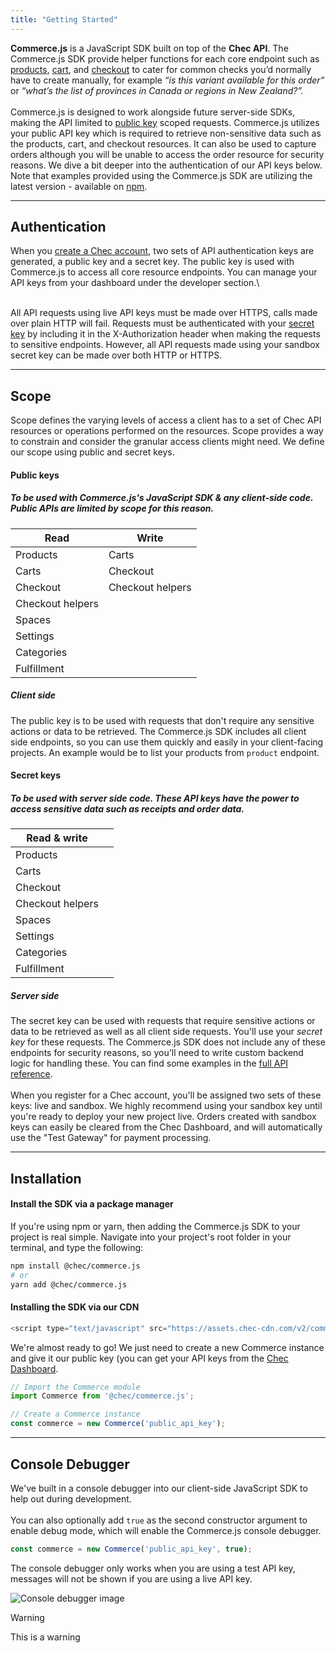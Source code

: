 ```yaml
---
title: "Getting Started"
---
```


**Commerce.js** is a JavaScript SDK built on top of the **Chec API**. The Commerce.js SDK provide helper functions for each core endpoint such as [products](/docs/sdk/products), [cart](/docs/sdk/cart), and [checkout](/docs/sdk/checkout) to cater for common checks you’d normally have to create manually, for example *“is this variant available for this order”* or *“what’s the list of provinces in Canada or regions in New Zealand?”.* \
\
Commerce.js is designed to work alongside future server-side SDKs, making the API limited to [public key](/docs/sdk/getting-started#scope) scoped requests. Commerce.js utilizes your public API key which is required to retrieve non-sensitive data such as the products, cart, and checkout resources. It can also be used to capture orders although you will be unable to access the order resource for security reasons. We dive a bit deeper into the authentication of our API keys below. Note that examples provided using the Commerce.js SDK are utilizing the latest version - available on [npm](https://www.npmjs.com/package/@chec/commerce.js).

<!-- TO-ADD WHEN HIGHLIGHT BLOCKS ARE AVAILABLE [CHEC-834]:
[Success(note) highight block] Note that examples provided using the Commerce.js SDK are utilizing the latest version - available on [npm](https://www.npmjs.com/package/@chec/commerce.js). We are also working on releasing additional server-side SDKs in other languages (PHP, Ruby, Python, etc).-->

---

## Authentication

When you [create a Chec account](https://dashboard.chec.io/signup), two sets of API authentication keys are generated, a public key and a secret key. The public key is used with Commerce.js to access all core resource endpoints. You can manage your API keys from your dashboard under the developer section.\

<!-- TO-ADD WHEN HIGHLIGHT BLOCKS ARE AVAILABLE [CHEC-834]:
[Success(note) highight block] To obtain your API keys, navigate to the developer section from your Chec dashboard (Settings > Developer). -->

\
All API requests using live API keys must be made over HTTPS, calls made over plain HTTP will fail. Requests must be authenticated with your [secret key](/docs/sdk/getting-started#scope) by including it in the X-Authorization header when making the requests to sensitive endpoints. However, all API requests made using your sandbox secret key can be made over both HTTP or HTTPS.

<!-- TO-ADD WHEN HIGHLIGHT BLOCKS ARE AVAILABLE [CHEC-834]:
[Warning highlight block] All API requests using live API keys must be made over HTTPS, calls made over plain HTTP will fail. Read more on authentication methods [here](https://commercejs.com/docs/api/#authentication) in our API source. -->

---

## Scope

Scope defines the varying levels of access a client has to a set of Chec API resources or operations performed on the resources. Scope provides a way to constrain and consider the granular access clients might need. We define our scope using public and secret keys.

#### Public keys

##### To be used with Commerce.js's JavaScript SDK & any client-side code. Public APIs are limited by scope for this reason.

| Read | Write |
| -------------------- | ----------- |
| Products       | Carts  |
| Carts               | Checkout   |
| Checkout            | Checkout helpers  |
| Checkout helpers    |
| Spaces    |
| Settings    |
| Categories    |
| Fulfillment    |

##### Client side

The public key is to be used with requests that don't require any sensitive actions or data to be retrieved. The Commerce.js SDK includes all client side endpoints, so you can use them quickly and easily in your client-facing projects. An example would be to list your products from `product` endpoint.

#### Secret keys

##### To be used with server side code. These API keys have the power to access sensitive data such as receipts and order data.

| Read & write |  |
| -------------------- | ----------- |
| Products       |
| Carts               |
| Checkout            |
| Checkout helpers    |
| Spaces    |
| Settings    |
| Categories    |
| Fulfillment    |

##### Server side

The secret key can be used with requests that require sensitive actions or data to be retrieved as well as all client side requests. You'll use your _secret key_ for these requests. The Commerce.js SDK does not include any of these endpoints for security reasons, so you'll need to write custom backend logic for handling these. You can find some examples in the [full API reference](/docs/api).\
\
When you register for a Chec account, you'll be assigned two sets of these keys: live and sandbox. We highly recommend using your sandbox key until you're ready to deploy your new project live. Orders created with sandbox keys can easily be cleared from the Chec Dashboard, and will automatically use the "Test Gateway" for payment processing.

---

## Installation

#### Install the SDK via a package manager

If you're using npm or yarn, then adding the Commerce.js SDK to your project is real simple. Navigate into your project's root folder in your terminal, and type the following:

```bash
npm install @chec/commerce.js
# or
yarn add @chec/commerce.js
```

#### Installing the SDK via our CDN

```js
<script type="text/javascript" src="https://assets.chec-cdn.com/v2/commerce.js"></script>
```

We're almost ready to go! We just need to create a new Commerce instance and give it our public key (you can get your API keys from the [Chec Dashboard](https://dashboard.chec.io).

```js
// Import the Commerce module
import Commerce from '@chec/commerce.js';

// Create a Commerce instance
const commerce = new Commerce('public_api_key');
```

---

## Console Debugger

We've built in a console debugger into our client-side JavaScript SDK to help out during development.\
\
You can also optionally add `true` as the second constructor argument to enable debug mode, which will enable the Commerce.js console debugger.

```javascript
const commerce = new Commerce('public_api_key', true);
```

The console debugger only works when you are using a test API key, messages will not be shown if you are using a live API key.

![Console debugger image](https://i.ibb.co/QQDGRkT/console-debugger.png)

>[!WARNING]
>This is a warning
